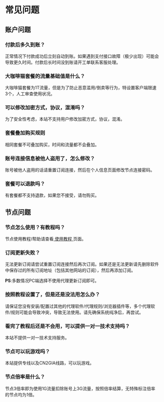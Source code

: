 # 常见问题

## 账户问题

### 付款后多久到账？

正常情况下付款成功后立刻自动到账。如果遇到支付接口故障（极少出现）可能会导致更久时间。付款后长时间没到账请开工单联系客服处理。

### 大咖啡猫套餐的流量基础值是什么？

大咖啡猫套餐为1T流量，但是为了防止恶意滥用/倒卖等行为，特设置客户端限速3个，人工审查使用状况。

### 可以修改加密方式，协议，混淆吗？

为了安全性考虑，本站不支持用户修改加密方式，协议，混淆。

### 套餐叠加购买规则

相同套餐不可叠加购买，时间和流量都不会叠加。 

### 账号连接信息被他人盗用了，怎么修改？

账号被他人盗用的话请重置订阅连接，然后在个人信息页面修改节点连接密码。

### 套餐可以退款吗？

有套餐都不支持退款，如果您不接受，请勿购买。

## 节点问题

### 节点怎么使用？有教程吗？

 节点使用教程/帮助请查看[ 使用教程 ](https://docs.caffecat.online)页面。

### 订阅更新失败？

无法更新订阅请尝试重置订阅连接然后再次订阅。如果还是无法更新请先删除软件中保存过的所有订阅地址（包括其他网站的订阅），然后再添加订阅。

**PS**:多数情况PC端选择不使用代理更新订阅即可。

### 按照教程设置了，但是还是没法用怎么办？

请保证您没有安装/配置过其他的代理软件/代理规则/浏览器插件等，多个代理软件/规则可能会导致冲突，导致无法使用。请先确保系统纯净后，再尝试。

### 看完了教程后还是不会用，可以提供一对一技术支持吗？

本站不提供一对一技术支持服务。

### 节点可以玩游戏吗？

本站提供专线以及CN2GIA线路，可以玩游戏。

### 节点倍率是什么？

节点3倍率即为使用1G流量扣除账号上3G流量，按照倍率结算，无特殊标注倍率的节点均为1倍。

